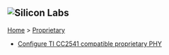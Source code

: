 ![Silicon Labs](files/logo_cm.png)
--------------------------------------------------------
[Home](Home) > [Proprietary](Proprietary)

* [Configure TI CC2541 compatible proprietary PHY](Configure-TI-CC2541-compatible-proprietary-PHY)